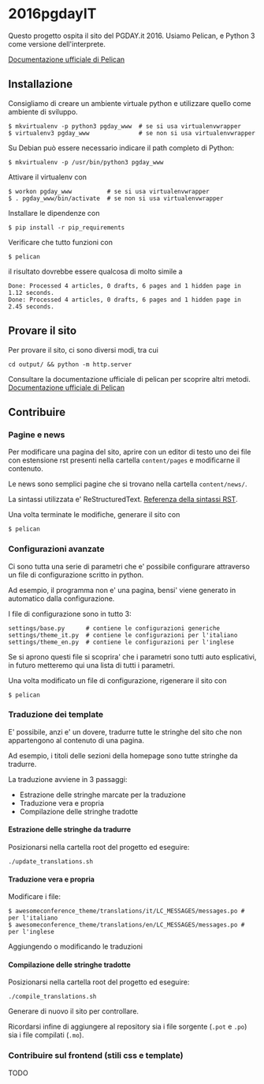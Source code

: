 # 2016pgdayIT

Questo progetto ospita il sito del PGDAY.it 2016.
Usiamo Pelican, e Python 3 come versione dell'interprete.

[Documentazione ufficiale di Pelican](http://docs.getpelican.com/en/3.6.3/)

## Installazione

Consigliamo di creare un ambiente virtuale python e utilizzare quello
come ambiente di sviluppo.

```
$ mkvirtualenv -p python3 pgday_www  # se si usa virtualenvwrapper
$ virtualenv3 pgday_www              # se non si usa virtualenvwrapper
```

Su Debian può essere necessario indicare il path completo di Python:

```
$ mkvirtualenv -p /usr/bin/python3 pgday_www
```

Attivare il virtualenv con

```
$ workon pgday_www          # se si usa virtualenvwrapper
$ . pgday_www/bin/activate  # se non si usa virtualenvwrapper
```

Installare le dipendenze con

```
$ pip install -r pip_requirements
```

Verificare che tutto funzioni con

```
$ pelican
```

il risultato dovrebbe essere qualcosa di molto simile a

```
Done: Processed 4 articles, 0 drafts, 6 pages and 1 hidden page in 1.12 seconds.
Done: Processed 4 articles, 0 drafts, 6 pages and 1 hidden page in 2.45 seconds.
```

## Provare il sito

Per provare il sito, ci sono diversi modi, tra cui

```
cd output/ && python -m http.server
```

Consultare la documentazione ufficiale di pelican per scoprire altri metodi.
[Documentazione ufficiale di Pelican](http://docs.getpelican.com/en/3.6.3/)

## Contribuire

### Pagine e news

Per modificare una pagina del sito,
aprire con un editor di testo uno dei file con estensione rst presenti nella
cartella ``content/pages`` e modificarne il contenuto.

Le news sono semplici pagine che si trovano nella cartella ``content/news/``.

La sintassi utilizzata e' ReStructuredText.
[Referenza della sintassi RST](http://docutils.sourceforge.net/docs/ref/rst/restructuredtext.html).

Una volta terminate le modifiche, generare il sito con

```
$ pelican
```


### Configurazioni avanzate

Ci sono tutta una serie di parametri che e' possibile configurare attraverso un file
di configurazione scritto in python.

Ad esempio, il programma non e' una pagina, bensi' viene generato in automatico dalla
configurazione.

I file di configurazione sono in tutto 3:

```
settings/base.py      # contiene le configurazioni generiche
settings/theme_it.py  # contiene le configurazioni per l'italiano
settings/theme_en.py  # contiene le configurazioni per l'inglese
```

Se si aprono questi file si scoprira' che i parametri sono tutti auto
esplicativi, in futuro metteremo qui una lista di tutti i parametri.

Una volta modificato un file di configurazione, rigenerare il sito con

```
$ pelican
```


### Traduzione dei template


E' possibile, anzi e' un dovere, tradurre tutte le stringhe del
sito che non appartengono al contenuto di una pagina.

Ad esempio, i titoli delle sezioni della homepage sono tutte
stringhe da tradurre.

La traduzione avviene in 3 passaggi:

* Estrazione delle stringhe marcate per la traduzione
* Traduzione vera e propria
* Compilazione delle stringhe tradotte

#### Estrazione delle stringhe da tradurre

Posizionarsi nella cartella root del progetto ed eseguire:

```
./update_translations.sh
```

#### Traduzione vera e propria

Modificare i file:

```
$ awesomeconference_theme/translations/it/LC_MESSAGES/messages.po # per l'italiano
$ awesomeconference_theme/translations/en/LC_MESSAGES/messages.po # per l'inglese
```

Aggiungendo o modificando le traduzioni

#### Compilazione delle stringhe tradotte

Posizionarsi nella cartella root del progetto ed eseguire:

```
./compile_translations.sh
```

Generare di nuovo il sito per controllare.

Ricordarsi infine di aggiungere al repository sia i file sorgente
(``.pot`` e ``.po``) sia i file compilati (``.mo``).


### Contribuire sul frontend (stili css e template)

TODO

